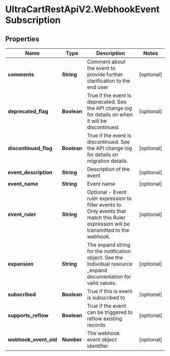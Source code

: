 # UltraCartRestApiV2.WebhookEventSubscription

## Properties

Name | Type | Description | Notes
------------ | ------------- | ------------- | -------------
**comments** | **String** | Comment about the event to provide further clarification to the end user | [optional] 
**deprecated_flag** | **Boolean** | True if the event is deprecated.  See the API change log for details on when it will be discontinued. | [optional] 
**discontinued_flag** | **Boolean** | True if the event is discontinued.  See the API change log for details on migration details. | [optional] 
**event_description** | **String** | Description of the event | [optional] 
**event_name** | **String** | Event name | [optional] 
**event_ruler** | **String** | Optional - Event ruler expression to filter events to.  Only events that match this Ruler expression will be transmitted to the webhook. | [optional] 
**expansion** | **String** | The expand string for the notification object.  See the individual resource _expand documentation for valid values. | [optional] 
**subscribed** | **Boolean** | True if this is event is subscribed to | [optional] 
**supports_reflow** | **Boolean** | True if the event can be triggered to reflow existing records | [optional] 
**webhook_event_oid** | **Number** | The webhook event object identifier | [optional] 


